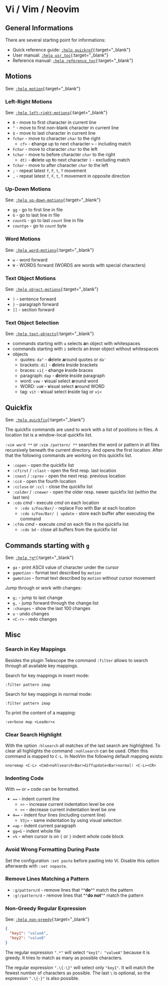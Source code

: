 # Vi / Vim / Neovim

## General Informations

There are several starting point for informations:

* Quick reference guide: [`:help quickref`](https://vimhelp.org/quickref.txt.html){:target="_blank"}
* User manual: [`:help usr_toc`](https://vimhelp.org/usr_toc.txt.html){:target="_blank"}
* Reference manual: [`:help reference_toc`](https://vimhelp.org/#reference_toc){:target="_blank"}

## Motions

See: [`:help motion`](https://vimhelp.org/motion.txt.html){:target="_blank"}

### Left-Right Motions

See: [`:help left-right-motions`](https://vimhelp.org/motion.txt.html#left-right-motions){:target="_blank"}

* `0` - move to first character in current line
* `^` - move to first non-blank character in current line
* `$` - move to last character in current line
* `f`*`char`* - move to character *`char`* to the right
  * `cf>` - <b>c</b>hange up to next character ``>`` - including match
* `F`*`char`* - move to character *`char`* to the left
* `t`*`char`* - move to before character *`char`* to the right
  * `dt)` - <b>d</b>elete up <b>t</b>o next character ``)`` - excluding match
* `T`*`char`* - move to after character *`char`* to the left
* `;` - repeat latest `f`, `F`, `t`, `T` movement
* `,` - repeat latest `f`, `F`, `t`, `T` movement in opposite direction

### Up-Down Motions

See: [`:help up-down-motions`](https://vimhelp.org/motion.txt.html#up-down-motions){:target="_blank"}

* `gg` - go to first line in file
* `G` - go to last line in file
* *`count`*`G` - go to last *`count`* line in file
* *`count`*`go` - go to *`count`* byte

### Word Motions

See: [`:help word-motions`](https://vimhelp.org/motion.txt.html#word-motions){:target="_blank"}

* `w` - word forward
* `W` - WORDS forward (WORDS are words with special characters)

### Text Object Motions

See: [`:help object-motions`](https://vimhelp.org/motion.txt.html#word-object){:target="_blank"}

* `)` - sentence forward
* `}` - paragraph forward
* `]]` - section forward

### Text Object Selection

See: [`:help text-objects`](https://vimhelp.org/motion.txt.html#text-objects){:target="_blank"}

* commands starting with `a` selects <b>a</b>n object with whitespaces
* commands starting with `i` selects an <b>i</b>nner object without whitespaces
* objects
  * quotes: `da"` - <b>d</b>elete <b>a</b>round quotes or `da'`
  * brackets: `di]` - <b>d</b>elete <b>i</b>nside brackets
  * braces: `ci{` - <b>c</b>hange <b>i</b>nside braces
  * paragraph: `dap` - <b>d</b>elete <b>i</b>nside paragraph
  * word: `vaw` - <b>v</b>isual select <b>a</b>round word
  * WORD: `vaW` - <b>v</b>isual select <b>a</b>round WORD
  * tag: `vit` - <b>v</b>isual select <b>i</b>nside tag or `vi<`

## Quickfix

See: [`:help quickfix`](https://vimhelp.org/quickfix.txt.html){:target="_blank"}

The quickfix commands are used to work with a list of positions in files. A
location list is a window-local quickfix list.

`:vim word **` or `:vim /pattern/ **` searches the word or pattern in all files
recursively beneath the current directory. And opens the first location. After
that the following commands are working on this quickfix list.

* `:copen` - open the quickfix list
* `:cfirst` / `:clast` - open the first resp. last location
* `:cnext` / `:cprev` - open the next resp. previous location
* `:cc4` - open the fourth location
* `:cclose` or `:ccl` - close the quickfix list
* `:colder` / `:cnewer` - open the older resp. newer quickfix list (within the
last ten)
* `:cdo` *cmd* - execute *cmd* on each location
  * `:cdo s/Foo/Bar/` - replace Foo with Bar at each location
  * `:cdo s/Foo/Bar/ | update` - store each buffer after executing the command
* `:cfdo` *cmd* - execute *cmd* on each file in the quickfix list
  * `:cdo bd` - close all buffers from the quickfix list

## Commands starting with `g`

See: [`:help *g*`](https://vimhelp.org/index.txt.html#g){:target="_blank"}

* `ga` - print ASCII value of character under the cursor
* `gq`*`motion`* - format text described by *`motion`*
* `gw`*`motion`* - format text described by *`motion`* without cursor movement

Jump through or work with changes:

* `g;` - jump to last change
* `g,` - jump forward through the change list
* `:changes` - show the last 100 changes
* `u` - undo changes
* `<C-r>` - redo changes

## Misc

### Search in Key Mappings

Besides the plugin Telescope the command `:filter` allows to search through all
available key mappings.

Search for key mappings in insert mode:

``` vim
:filter pattern imap
```

Search for key mappings in normal mode:

``` vim
:filter pattern imap
```

To print the content of a mapping:

``` vim
:verbose map <Leader>x
```

### Clear Search Highlight

With the option `:hlsearch` all matches of the last search are highlighted. To
clear all highlights the command `:nohlsearch` can be used. Often this command
is mapped to `C-L`. In NeoVim the following default mapping exists:

``` vim
nnoremap <C-L> <Cmd>nohlsearch<Bar>diffupdate<Bar>normal! <C-L><CR>
```

### Indenting Code

With `==` or `=` code can be formatted.

* `==` - indent current line
  * `>>` - increase current indentation level be one
  * `<<` - decrease current indentation level be one
* `4==` - indent four lines (including current line)
  * `V3j=` - same indentation by using visual selection
* `=ap` - indent current paragraph
* `gg=G` - indent whole file
* `=%` - when cursor is on `{` or `}` indent whole code block

### Avoid Wrong Formatting During Paste

Set the configuration `:set paste` before pasting into Vi. Disable this option
afterwards with `:set nopaste`.

### Remove Lines Matching a Pattern

* `:g/pattern/d` - remove lines that ^^**do**^^ match the pattern
* `:g!/pattern/d` - remove lines that ^^**do not**^^ match the pattern

### Non-Greedy Regular Expression

See: [`:help non-greedy`](https://vimhelp.org/pattern.txt.html#non-greedy){:target="_blank"}

``` json
{
  "key1": "valueA",
  "key2": "valueB"
}
```

The regular expression `".*"` will select `"key1": "valueA"` because it is
greedy. It tries to match as many as possible characters.

The regular expression `".\{-\}"` will select only `"key1"`. It will match the
fewest number of characters as possible. The last `\` is optional, so the
expression `".\{-}"` is also possible.

